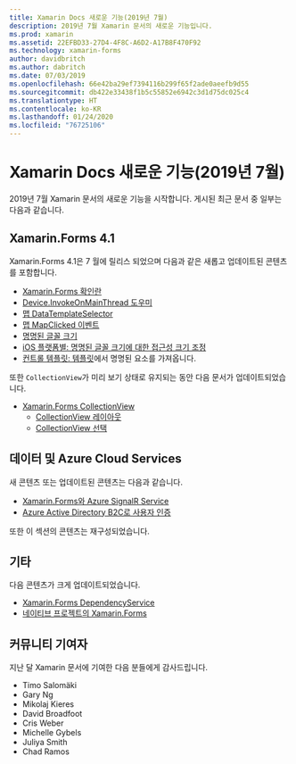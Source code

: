 ```yaml
---
title: Xamarin Docs 새로운 기능(2019년 7월)
description: 2019년 7월 Xamarin 문서의 새로운 기능입니다.
ms.prod: xamarin
ms.assetid: 22EFBD33-27D4-4F8C-A6D2-A17B8F470F92
ms.technology: xamarin-forms
author: davidbritch
ms.author: dabritch
ms.date: 07/03/2019
ms.openlocfilehash: 66e42ba29ef7394116b299f65f2ade0aeefb9d55
ms.sourcegitcommit: db422e33438f1b5c55852e6942c3d1d75dc025c4
ms.translationtype: HT
ms.contentlocale: ko-KR
ms.lasthandoff: 01/24/2020
ms.locfileid: "76725106"
---
```

# <a name="xamarin-docs-whats-new-july-2019"></a>Xamarin Docs 새로운 기능(2019년 7월)

2019년 7월 Xamarin 문서의 새로운 기능을 시작합니다. 게시된 최근 문서 중 일부는 다음과 같습니다.

## <a name="xamarinforms-41"></a>Xamarin.Forms 4.1

Xamarin.Forms 4.1은 7 월에 릴리스 되었으며 다음과 같은 새롭고 업데이트된 콘텐츠를 포함합니다.

- [Xamarin.Forms 확인란](~/xamarin-forms/user-interface/checkbox.md)
- [Device.InvokeOnMainThread 도우미](~/xamarin-forms/platform/device.md#interact-with-the-ui-from-background-threads)
- [맵 DataTemplateSelector](~/xamarin-forms/user-interface/map/pins.md#choose-item-appearance-at-runtime)
- [맵 MapClicked 이벤트](~/xamarin-forms/user-interface/map/map.md#map-clicks)
- [명명된 글꼴 크기](~/xamarin-forms/user-interface/text/fonts.md#named-font-sizes)
- [iOS 플랫폼별: 명명된 글꼴 크기에 대한 접근성 크기 조정](~/xamarin-forms/platform/ios/named-font-size-scaling.md)
- [컨트롤 템플릿: 템플릿](~/xamarin-forms/app-fundamentals/templates/control-template.md#get-a-named-element-from-a-template)에서 명명된 요소를 가져옵니다.

또한 `CollectionView`가 미리 보기 상태로 유지되는 동안 다음 문서가 업데이트되었습니다.

- [Xamarin.Forms CollectionView](~/xamarin-forms/user-interface/collectionview/index.md)
  - [CollectionView 레이아웃](~/xamarin-forms/user-interface/collectionview/layout.md)
  - [CollectionView 선택](~/xamarin-forms/user-interface/collectionview/selection.md)

## <a name="data--azure-cloud-services"></a>데이터 및 Azure Cloud Services

새 콘텐츠 또는 업데이트된 콘텐츠는 다음과 같습니다.

- [Xamarin.Forms와 Azure SignalR Service](https://docs.microsoft.com/xamarin/xamarin-forms/data-cloud/serverless/azure-signalr)
- [Azure Active Directory B2C로 사용자 인증](~/xamarin-forms/data-cloud/authentication/azure-ad-b2c.md)

또한 이 섹션의 콘텐츠는 재구성되었습니다.

## <a name="other"></a>기타

다음 콘텐츠가 크게 업데이트되었습니다.

- [Xamarin.Forms DependencyService](https://docs.microsoft.com/xamarin/xamarin-forms/app-fundamentals/dependency-service/)
- [네이티브 프로젝트의 Xamarin.Forms](https://docs.microsoft.com/xamarin/xamarin-forms/platform/native-forms)

## <a name="community-contributors"></a>커뮤니티 기여자

지난 달 Xamarin 문서에 기여한 다음 분들에게 감사드립니다.

- Timo Salomäki
- Gary Ng
- Mikolaj Kieres
- David Broadfoot
- Cris Weber
- Michelle Gybels
- Juliya Smith
- Chad Ramos
